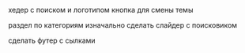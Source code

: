 хедер с поиском и логотипом
кнопка для смены темы

раздел по категориям
изначально сделать слайдер с поисковиком



сделать футер с сылками